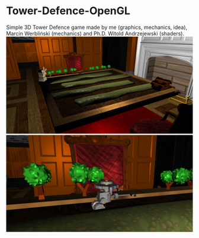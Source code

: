 # Tower-Defence-OpenGL 
Simple 3D Tower Defence game made by me (graphics, mechanics, idea), Marcin Werbliński (mechanics) and Ph.D. Witold Andrzejewski (shaders).
![alt text](https://github.com/Robakuuu/Tower-Defence-OpenGL/blob/master/1.jpg)
![alt text](https://github.com/Robakuuu/Tower-Defence-OpenGL/blob/master/2.jpg)
